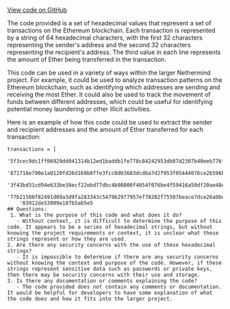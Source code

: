 [View code on GitHub](https://github.com/NethermindEth/nethermind/src/bench_precompiles/vectors/ripemd/current/input_param_scalar_208_gas_1440.csv)

The code provided is a set of hexadecimal values that represent a set of transactions on the Ethereum blockchain. Each transaction is represented by a string of 64 hexadecimal characters, with the first 32 characters representing the sender's address and the second 32 characters representing the recipient's address. The third value in each line represents the amount of Ether being transferred in the transaction.

This code can be used in a variety of ways within the larger Nethermind project. For example, it could be used to analyze transaction patterns on the Ethereum blockchain, such as identifying which addresses are sending and receiving the most Ether. It could also be used to track the movement of funds between different addresses, which could be useful for identifying potential money laundering or other illicit activities.

Here is an example of how this code could be used to extract the sender and recipient addresses and the amount of Ether transferred for each transaction:

```
transactions = [
    '5f3cec9dc1ff06929dd041314b12ed1baddb1fe778c84242953db87d2307b40eeb776f17767c3a4311b5d2ffd738f1512dcd4d3d3edf04adb28d14c70722fb1f70a08c4cf07bfac7a007e0a421e2cd6228416b4b4e965a5f024723fbad6ef2f65a1381e70201e26ccb40188dc3d0fae845150e07b7ee987b17e7c93485558b0aaccd587de67909c18fcf83ba2782f4ea78077a51f88236dba6d16d7fd681c631510106b0eb7448df456eb9ce758e74cbc312f84b7bd88bd7894f45d292742dbdfe07c8365c4909bf3360c847bc059791,0000000000000000000000005c402e41cfcc075d0c8f636fb5e889327e99a7a9',
    '871716e790e1a0120fd26d169b8ffe3fcc0d03683dcdba7d2f953f05444076ce2b596bbefeb813159ec17cec35c874901179327421eb6efc03b514f694fe17c076ed0a27553db6ac6d3959ff4c9bc5807fb7d4f0a56095ed2bbe31dbfa4182773a6fb82280b36e64c099f832f483105793f730b666a0d3a7c51b1351303dcf8295ce72b30d989889c8779c4056e441bbcd93629efc2877d36d27f670711e21c4c301574e3df00d249e7601e5d92e1f29206bb0dff3e4779465c52c7a1f4595aa06d220f64de05bdd6e1140c1e409fdc1,000000000000000000000000d07bc4cbed386302bf3e83e07593a18e6146c869',
    '3f43bd31cd94e633be38ecf22ebd77dbc4b90800f4054f076be4f59416a50df20ae48eb7aa3791c86f447cf3036ac66c257da8ac7d23c5ed965d8bfc76a642a36ea6ec4c45baf6882021372e8643f098205906b1d7f91f8c55f7b61bd66b400187fd0c82507daef16f300e5dc3fe125f63d017ba8c7ed138b1bc70141abc5cdc3afbccd8b1db5a6b5f775efa62b8dbc3089e717c64454bc19d36a6c8439fa0d641dad1269adb2abd7c00c14420d549967a16e23e37ecffd514d47199cff249415a6d366fdfaa82450f0744520258955c,00000000000000000000000029c39b9a2c6666bed343994e8c8e02303807e5bf',
    '77b21580f82491d09a3d9fa283343c5479b2977957ef78202f75507beace7dce26a9bd0a71fd58edf81459152782733536e960d27e35f9f84d00da256bdc118c86bded5900218e68349ca39d6ff9539f8e6666abc3d4f9b294bc3a331da3a233f1e168ab93674bd7f2bf73318a48ef17ef4464fbefd39f77c17ebfdb24d679b638bfe36f80196ae6fa3a03c6e81cb3be796edbcc7bc8cb7a32f9c0a53ee5b28397fb0d947d71a1b032070a12588b85065c19affd0db53e466f194f04f58dba2e87145aab3c4a7f183dac87647d50a89e,000000000000000000000000050e89edb9f67383ea6a75e63515239cb5deabf3',
    '03912de53009e107b5ab5e5
## Questions: 
 1. What is the purpose of this code and what does it do?
   - Without context, it is difficult to determine the purpose of this code. It appears to be a series of hexadecimal strings, but without knowing the project requirements or context, it is unclear what these strings represent or how they are used.
2. Are there any security concerns with the use of these hexadecimal strings?
   - It is impossible to determine if there are any security concerns without knowing the context and purpose of the code. However, if these strings represent sensitive data such as passwords or private keys, then there may be security concerns with their use and storage.
3. Is there any documentation or comments explaining the code?
   - The code provided does not contain any comments or documentation. It would be helpful for developers to have some explanation of what the code does and how it fits into the larger project.